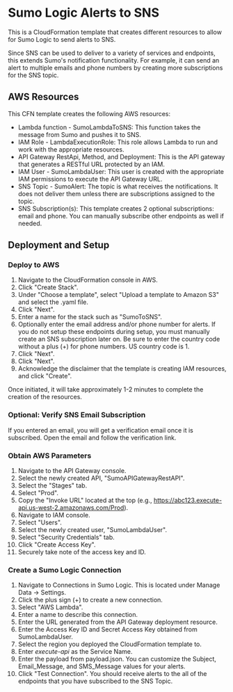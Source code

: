 # Sumo Logic Alerts to SNS

This is a CloudFormation template that creates different resources to allow for Sumo Logic to send alerts to SNS.

Since SNS can be used to deliver to a variety of services and endpoints, this extends Sumo's notification functionality. For example, it can send an alert to multiple emails and phone numbers by creating more subscriptions for the SNS topic. 

## AWS Resources

This CFN template creates the following AWS resources:

* Lambda function - SumoLambdaToSNS: This function takes the message from Sumo and pushes it to SNS.
* IAM Role - LambdaExecutionRole: This role allows Lambda to run and work with the appropriate resources.
* API Gateway RestApi, Method, and Deployment: This is the API gateway that generates a RESTful URL protected by an IAM.
* IAM User - SumoLambdaUser: This user is created with the appropriate IAM permissions to execute the API Gateway URL.
* SNS Topic - SumoAlert: The topic is what receives the notifications. It does not deliver them unless there are subscriptions assigned to the topic.
* SNS Subscription(s):  This template creates 2 optional subscriptions: email and phone. You can manually subscribe other endpoints as well if needed.

## Deployment and Setup

### Deploy to AWS

1. Navigate to the CloudFormation console in AWS.
2. Click "Create Stack".
3. Under "Choose a template", select "Upload a template to Amazon S3" and select the .yaml file. 
4. Click "Next".
5. Enter a name for the stack such as "SumoToSNS".
6. Optionally enter the email address and/or phone number for alerts. If you do not setup these endpoints during setup, you must manually create an SNS subscription later on. Be sure to enter the country code without a plus (+) for phone numbers. US country code is 1.
7. Click "Next".
8. Click "Next".
9. Acknowledge the disclaimer that the template is creating IAM resources, and click "Create".

Once initiated, it will take approximately 1-2 minutes to complete the creation of the resources.

### Optional: Verify SNS Email Subscription

If you entered an email, you will get a verification email once it is subscribed. Open the email and follow the verification link.

### Obtain AWS Parameters

1. Navigate to the API Gateway console. 
2. Select the newly created API, "SumoAPIGatewayRestAPI".
3. Select the "Stages" tab.
4. Select "Prod".
5. Copy the "Invoke URL" located at the top (e.g., https://abc123.execute-api.us-west-2.amazonaws.com/Prod).
6. Navigate to IAM console.
7. Select "Users".
8. Select the newly created user, "SumoLambdaUser".
9. Select "Security Credentials" tab.
10. Click "Create Access Key". 
11. Securely take note of the access key and ID.


### Create a Sumo Logic Connection

1. Navigate to Connections in Sumo Logic. This is located under Manage Data -> Settings.
2. Click the plus sign (+) to create a new connection.
3. Select "AWS Lambda".
4. Enter a name to describe this connection.
5. Enter the URL generated from the API Gateway deployment resource.
6. Enter the Access Key ID and Secret Access Key obtained from SumoLambdaUser.
7. Select the region you deployed the CloudFormation template to. 
8. Enter *execute-api* as the Service Name.
9. Enter the payload from payload.json. You can customize the Subject, Email_Message, and SMS_Message values for your alerts.
10. Click "Test Connection". You should receive alerts to the all of the endpoints that you have subscribed to the SNS Topic.